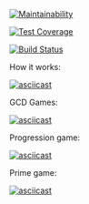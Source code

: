 [![Maintainability](https://api.codeclimate.com/v1/badges/a99a88d28ad37a79dbf6/maintainability)](https://codeclimate.com/github/codeclimate/codeclimate/maintainability)

[![Test Coverage](https://api.codeclimate.com/v1/badges/a99a88d28ad37a79dbf6/test_coverage)](https://codeclimate.com/github/codeclimate/codeclimate/test_coverage)

[![Build Status](https://travis-ci.org/MaximRoganov/frontend-project-lvl1.svg?branch=master)](https://travis-ci.org/MaximRoganov/frontend-project-lvl1)

How it works:

[![asciicast](https://asciinema.org/a/TQsjNf7aBkS8s0s5MLPQGjHl0.svg)](https://asciinema.org/a/TQsjNf7aBkS8s0s5MLPQGjHl0)

GCD Games:

[![asciicast](https://asciinema.org/a/IFEVqSv9ez7Phefd6WuEQLpxG.svg)](https://asciinema.org/a/IFEVqSv9ez7Phefd6WuEQLpxG)

Progression game:

[![asciicast](https://asciinema.org/a/8KW3Zh1uQBpUuusZIJw943zDs.svg)](https://asciinema.org/a/8KW3Zh1uQBpUuusZIJw943zDs)

Prime game:

[![asciicast](https://asciinema.org/a/3iMWQBv64sbRoGxhNfKocgIu2.svg)](https://asciinema.org/a/3iMWQBv64sbRoGxhNfKocgIu2)